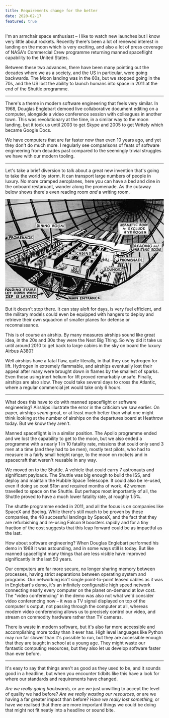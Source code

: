 ```yaml
---
title: Requirements change for the better
date: 2020-02-17
featured: true
---
```


I'm an armchair space enthusiast – I like to watch new launches but I know very
little about rockets. Recently there's been a lot of renewed interest in landing
on the moon which is very exciting, and also a lot of press coverage of NASA's
Commercial Crew programme returning manned spaceflight capability to the United
States.

Between these two advances, there have been many pointing out the decades where
we as a society, and the US in particular, were going backwards. The Moon
landing was in the 60s, but we stopped going in the 70s, and the US lost the
ability to launch humans into space in 2011 at the end of the Shuttle programme.

---

There's a theme in modern software engineering that feels very similar. In 1968,
Douglas Englebart demoed live collaborative document editing on a computer,
alongside a video conference session with colleagues in another town. This was
revolutionary at the time, in a similar way to the moon landing, but it took us
until 2003 to get Skype and 2005 to get Writely which became Google Docs.

We have computers that are far faster now than even 10 years ago, and yet they
don't do much more. I regularly see comparisons of feats of software engineering
from decades past compared to the seemingly trivial struggles we have with our
modern tooling.

---

Let's take a brief diversion to talk about a great new invention that's going to
take the world by storm. It can transport large numbers of people in luxury. No
more cramped aeroplanes, here you can have a bed and dine in the onboard
restaruant, wander along the promenade. As the cutaway below shows there's even
reading room _and_ a writing room.

![Cutaway of the inside of an airship](/posts/images/airship-cutaway.jpg)

But it doesn't stop there. It can stay aloft for days, is very fuel efficient,
and the military models could even be equipped with hangers to deploy and
retrieve their own squadron of smaller planes for defense or reconnaissance.

This is of course an airship. By many measures airships sound like great idea,
in the 20s and 30s they were the Next Big Thing. So why did it take us until
around 2010 to get back to large cabins in the sky on board the luxury Airbus
A380?

Well airships have a fatal flaw, quite literally, in that they use hydrogen for
lift. Hydrogen in extremely flammable, and airships eventually lost their appeal
after many were brought down in flames by the smallest of sparks. Even those
using inert helium for lift proved remarkably unsafe. Finally, airships are also
slow. They could take several days to cross the Atlantic, where a regular
commercial jet would take only 6 hours.

---

What does this have to do with manned spaceflight or software engineering?
Airships illustrate the error in the criticism we saw earlier. On paper,
airships _seem_ great, or at least much better than what one might think looking
at the number of airships on the departures board at Heathrow today. But we know
they aren't.

Manned spaceflight is in a similar position. The Apollo programme ended and we
lost the capability to get to the moon, but we also ended a programme with a
nearly 1 in 10 fatality rate, missions that could only send 3 men at a time (and
they had to be men), mostly test pilots, who had to measure in a fairly small
height range, to the moon on rockets and in spacecraft that weren't reusable in
any way.

We moved on to the Shuttle. A vehicle that could carry 7 astronauts and
significant payloads. The Shuttle was big enough to build the ISS, and deploy
and maintain the Hubble Space Telescope. It could also be re-used, even if doing
so cost \$1bn and required months of work. 42 women travelled to space on the
Shuttle. But perhaps most importantly of all, the Shuttle proved to have a much
lower fatality rate, at roughly 1.5%.

The shuttle programme ended in 2011, and all the focus is on companies like
SpaceX and Boeing. While there's still much to be proven by these companies, the
48 successful landings by SpaceX, and the fact that they are refurbishing and
re-using Falcon 9 boosters rapidly and for a tiny fraction of the cost suggests
that this leap forward could be as impactful as the last.

How about software engineering? When Douglas Englebart performed his demo in
1968 it was astounding, and in some ways still is today. But like manned
spaceflight many things that are less visible have improved significantly in the
last 50 years.

Our computers are far more secure, no longer sharing memory between processes,
having strict separations between operating system and programs. Our networking
isn't single point-to-point leased cables as it was in Englebart's demo, it's an
infinitely configurable high speed network connecting nearly every computer on
the planet on-demand at low cost. The "video conferencing" in the demo was also
not what we'd consider video conferencing now – it was a TV signal displayed on
top of the computer's output, not passing through the computer at all, whereas
modern video conferencing allows us to precisely control our video, and stream
on commodity hardware rather than TV cameras.

There is waste in modern software, but it's also far more accessible and
accomplishing more today than it ever has. High level languages like Python may
run far slower than it's possible to run, but they are accessible enough that
they are taught in school at a young age. They might waste our fantastic
computing resources, but they also let us develop software faster than ever
before.

---

It's easy to say that things aren't as good as they used to be, and it sounds
good in a headline, but when you encounter tidbits like this have a look for
where our standards and requirements have changed.

_Are we really going backwards,_ or are we just unwilling to accept the level of
quality we had before? _Are we really wasting our resources,_ or are we having a
far greater impact than before? _Have we really lost something,_ or have we
realised that there are more important things we could be doing that might not
fit neatly into a headline or sound bite.
